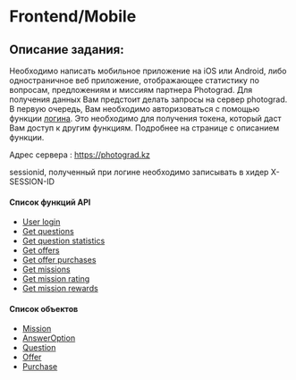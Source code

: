 # Frontend/Mobile

## Описание задания:

Необходимо написать мобильное приложение на iOS или Android, либо одностраничное веб приложение, отображающее статистику по вопросам, предложениям и миссиям партнера Photograd.
Для получения данных Вам предстоит делать запросы на сервер photograd.
В первую очередь, Вам необходимо авторизоваться с помощью функции [логина](./UserLogin.md). Это необходимо для получения токена, который даст Вам доступ к другим функциям. Подробнее на странице с описанием функции.

Адрес сервера : https://photograd.kz

sessionid, полученный при логине необходимо записывать в хидер X-SESSION-ID


#### Список функций API

* [User login](./UserLogin.md)
* [Get questions](./GetQuestions.md)
* [Get question statistics](./GetQuestionStatistics.md)
* [Get offers](./GetOffers.md)
* [Get offer purchases](./GetOfferPurchases.md)
* [Get missions](./GetMissions.md)
* [Get mission rating](./GetMissionRating.md)
* [Get mission rewards](./GetMissionRewards.md)

#### Список объектов
* [Mission](./Mission.md)
* [AnswerOption](./AnswerOption.md)
* [Question](./Question.md)
* [Offer](./Offer.md)
* [Purchase](./Purchase.md)